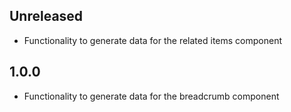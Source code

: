 ## Unreleased

* Functionality to generate data for the related items component

## 1.0.0

* Functionality to generate data for the breadcrumb component
